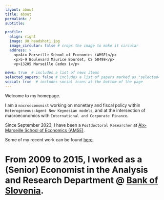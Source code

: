 ```yaml
---
layout: about
title: about
permalink: /
subtitle:

profile:
  align: right
  image: UH_headshot1.jpg
  image_circular: false # crops the image to make it circular
  address: >
    <p>Aix-Marseille School of Economics (AMSE)</p>
    <p>5-9 Boulevard Maurice Bourdet, CS 50498</p>
    <p>13205 Marseille Cedex 1</p>

news: true  # includes a list of news items
selected_papers: false # includes a list of papers marked as "selected={true}"
social: true  # includes social icons at the bottom of the page
---
```


Welcome to my homepage.  

I am a `macroeconomist` working on monetary and fiscal policy within `Heterogeneous-Agent New Keynesian models`, and at the intersection of macroeconomics with `International and Corporate Finance`. 

Since September 2023, I have been  a `Postdoctoral Researcher` at [Aix-Marseille School of Economics (AMSE)](https://www.amse-aixmarseille.fr/en). 
 
Some of my recent work can be found [here](/publications/).

# From 2009 to 2015, I worked as a (Senior) Economist in the Analysis and Research Department @ [Bank of Slovenia](https://www.bsi.si/en).
